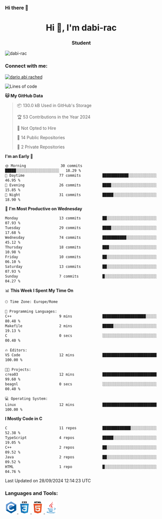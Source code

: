 ### Hi there 👋

<h1 align="center">Hi 👋, I'm dabi-rac</h1>

<h3 align="center">Student</h3>

<p align="left"> <img src="https://komarev.com/ghpvc/?username=dabi-rac&label=Profile%20views&color=0e75b6&style=flat" alt="dabi-rac" /> </p>

<h3 align="left">Connect with me:</h3>
<p align="left">
<a href=https://it.linkedin.com/in/dario-abi-rached-056859234 target="blank"><img align="center" src="https://raw.githubusercontent.com/rahuldkjain/github-profile-readme-generator/master/src/images/icons/Social/linked-in-alt.svg" alt="dario abi rached" height="30" width="40" /></a>
</p>

<!--START_SECTION:waka-->
![Lines of code](https://img.shields.io/badge/From%20Hello%20World%20I%27ve%20Written-766.8%20thousand%20lines%20of%20code-blue)

**🐱 My GitHub Data** 

> 📦 130.0 kB Used in GitHub's Storage 
 > 
> 🏆 53 Contributions in the Year 2024
 > 
> 🚫 Not Opted to Hire
 > 
> 📜 14 Public Repositories 
 > 
> 🔑 2 Private Repositories 
 > 
**I'm an Early 🐤** 

```text
🌞 Morning                30 commits          █████░░░░░░░░░░░░░░░░░░░░   18.29 % 
🌆 Daytime                77 commits          ████████████░░░░░░░░░░░░░   46.95 % 
🌃 Evening                26 commits          ████░░░░░░░░░░░░░░░░░░░░░   15.85 % 
🌙 Night                  31 commits          █████░░░░░░░░░░░░░░░░░░░░   18.90 % 
```
📅 **I'm Most Productive on Wednesday** 

```text
Monday                   13 commits          ██░░░░░░░░░░░░░░░░░░░░░░░   07.93 % 
Tuesday                  29 commits          ████░░░░░░░░░░░░░░░░░░░░░   17.68 % 
Wednesday                74 commits          ███████████░░░░░░░░░░░░░░   45.12 % 
Thursday                 18 commits          ███░░░░░░░░░░░░░░░░░░░░░░   10.98 % 
Friday                   10 commits          ██░░░░░░░░░░░░░░░░░░░░░░░   06.10 % 
Saturday                 13 commits          ██░░░░░░░░░░░░░░░░░░░░░░░   07.93 % 
Sunday                   7 commits           █░░░░░░░░░░░░░░░░░░░░░░░░   04.27 % 
```


📊 **This Week I Spent My Time On** 

```text
🕑︎ Time Zone: Europe/Rome

💬 Programming Languages: 
C++                      9 mins              ████████████████████░░░░░   80.48 % 
Makefile                 2 mins              █████░░░░░░░░░░░░░░░░░░░░   19.13 % 
C                        0 secs              ░░░░░░░░░░░░░░░░░░░░░░░░░   00.40 % 

🔥 Editors: 
VS Code                  12 mins             █████████████████████████   100.00 % 

🐱‍💻 Projects: 
crea03                   12 mins             █████████████████████████   99.60 % 
beagnl                   0 secs              ░░░░░░░░░░░░░░░░░░░░░░░░░   00.40 % 

💻 Operating System: 
Linux                    12 mins             █████████████████████████   100.00 % 
```

**I Mostly Code in C** 

```text
C                        11 repos            █████████████░░░░░░░░░░░░   52.38 % 
TypeScript               4 repos             █████░░░░░░░░░░░░░░░░░░░░   19.05 % 
C++                      2 repos             ██░░░░░░░░░░░░░░░░░░░░░░░   09.52 % 
Java                     2 repos             ██░░░░░░░░░░░░░░░░░░░░░░░   09.52 % 
HTML                     1 repo              █░░░░░░░░░░░░░░░░░░░░░░░░   04.76 % 
```




 Last Updated on 28/09/2024 12:14:23 UTC
<!--END_SECTION:waka-->

<h3 align="left">Languages and Tools:</h3>
<p align="left"> <a href="https://www.cprogramming.com/" target="_blank" rel="noreferrer"> <img src="https://raw.githubusercontent.com/devicons/devicon/master/icons/c/c-original.svg" alt="c" width="40" height="40"/> </a> <a href="https://www.w3schools.com/css/" target="_blank" rel="noreferrer"> <img src="https://raw.githubusercontent.com/devicons/devicon/master/icons/css3/css3-original-wordmark.svg" alt="css3" width="40" height="40"/> </a> <a href="https://www.w3.org/html/" target="_blank" rel="noreferrer"> <img src="https://raw.githubusercontent.com/devicons/devicon/master/icons/html5/html5-original-wordmark.svg" alt="html5" width="40" height="40"/> </a> <a href="https://www.java.com" target="_blank" rel="noreferrer"> <img src="https://raw.githubusercontent.com/devicons/devicon/master/icons/java/java-original.svg" alt="java" width="40" height="40"/> </a> </p>

